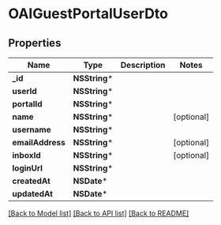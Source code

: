 # OAIGuestPortalUserDto

## Properties
Name | Type | Description | Notes
------------ | ------------- | ------------- | -------------
**_id** | **NSString*** |  | 
**userId** | **NSString*** |  | 
**portalId** | **NSString*** |  | 
**name** | **NSString*** |  | [optional] 
**username** | **NSString*** |  | 
**emailAddress** | **NSString*** |  | [optional] 
**inboxId** | **NSString*** |  | [optional] 
**loginUrl** | **NSString*** |  | 
**createdAt** | **NSDate*** |  | 
**updatedAt** | **NSDate*** |  | 

[[Back to Model list]](../README#documentation-for-models) [[Back to API list]](../README#documentation-for-api-endpoints) [[Back to README]](../README)



